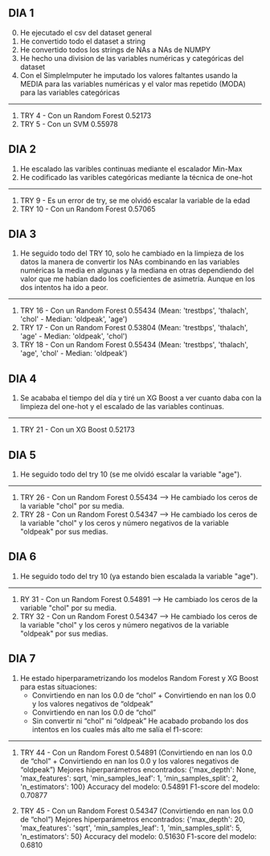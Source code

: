 ## DIA 1

0. He ejecutado el csv del dataset general
1. He convertido todo el dataset a string
2. He convertido todos los strings de NAs a NAs de NUMPY
3. He hecho una division de las variables numéricas y categóricas del dataset
4. Con el SimpleImputer he imputado los valores faltantes usando la MEDIA para las variables numéricas y el valor mas repetido (MODA) para las variables categóricas
----------------------------------------------------------------------------------------------------
1. TRY 4 - Con un Random Forest 0.52173
2. TRY 5 - Con un SVM 0.55978 


## DIA 2

1. He escalado las varibles continuas mediante el escalador Min-Max
2. He codificado las varibles categóricas mediante la técnica de one-hot
----------------------------------------------------------------------------------------------------
1. TRY 9 - Es un error de try, se me olvidó escalar la variable de la edad
2. TRY 10 - Con un Random Forest 0.57065


## DIA 3

1. He seguido todo del TRY 10, solo he cambiado en la limpieza de los datos la manera de convertir los NAs combinando en las variables numéricas la media en algunas y la mediana en otras dependiendo del valor que me habían dado los coeficientes de asimetría. Aunque en los dos intentos ha ido a peor.
----------------------------------------------------------------------------------------------------
1. TRY 16 - Con un Random Forest 0.55434    (Mean: 'trestbps', 'thalach', 'chol'   -   Median: 'oldpeak', 'age')
2. TRY 17 - Con un Random Forest 0.53804     (Mean: 'trestbps', 'thalach', 'age'   -   Median: 'oldpeak', 'chol')
3. TRY 18 - Con un Random Forest 0.55434    (Mean: 'trestbps', 'thalach', 'age', 'chol'   -   Median: 'oldpeak')


## DIA 4

1. Se acababa el tiempo del día y tiré un XG Boost a ver cuanto daba con la limpieza del one-hot y el escalado de las variables continuas.
----------------------------------------------------------------------------------------------------
1. TRY 21 - Con un XG Boost 0.52173


## DIA 5

1. He seguido todo del try 10 (se me olvidó escalar la variable "age").
----------------------------------------------------------------------------------------------------
1. TRY 26 - Con un Random Forest 0.55434 --> He cambiado los ceros de la variable "chol" por su media.
2. TRY 28 - Con un Random Forest 0.54347 --> He cambiado los ceros de la variable "chol" y los ceros y número negativos de la variable "oldpeak" por sus medias.
   
   
## DIA 6

1. He seguido todo del try 10 (ya estando bien escalada la variable "age").
----------------------------------------------------------------------------------------------------
1. RY 31 - Con un Random Forest 0.54891 --> He cambiado los ceros de la variable "chol" por su media.
2. TRY 32 - Con un Random Forest 0.54347 --> He cambiado los ceros de la variable "chol" y los ceros y número negativos de la variable "oldpeak" por sus medias.


## DIA 7

1. He estado hiperparametrizando los modelos Random Forest y XG Boost para estas situaciones:
   - Convirtiendo en nan los 0.0 de “chol” + Convirtiendo en nan los 0.0 y los valores negativos de “oldpeak”
   - Convirtiendo en nan los 0.0 de “chol” 
   - Sin convertir ni “chol” ni “oldpeak”
He acabado probando los dos intentos en los cuales más alto me salía el f1-score:
----------------------------------------------------------------------------------------------------
1. TRY 44 - Con un Random Forest 0.54891 (Convirtiendo en nan los 0.0 de “chol” + Convirtiendo en nan los 0.0 y los valores negativos de “oldpeak”)
Mejores hiperparámetros encontrados: {'max_depth': None, 'max_features': sqrt, 'min_samples_leaf': 1, 'min_samples_split': 2, 'n_estimators': 100}
Accuracy del modelo: 0.54891
F1-score del modelo: 0.70877

2. TRY 45 - Con un Random Forest 0.54347 (Convirtiendo en nan los 0.0 de “chol”)
Mejores hiperparámetros encontrados: {'max_depth': 20, 'max_features': 'sqrt', 'min_samples_leaf': 1, 'min_samples_split': 5, 'n_estimators': 50}
Accuracy del modelo: 0.51630
F1-score del modelo: 0.6810
